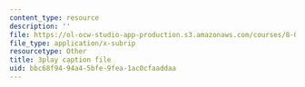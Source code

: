 ```yaml
---
content_type: resource
description: ''
file: https://ol-ocw-studio-app-production.s3.amazonaws.com/courses/8-03sc-physics-iii-vibrations-and-waves-fall-2016/bbc68f9494a45bfe9fea1ac0cfaaddaa_In0E5_JrPpo.vtt
file_type: application/x-subrip
resourcetype: Other
title: 3play caption file
uid: bbc68f94-94a4-5bfe-9fea-1ac0cfaaddaa
---
```

